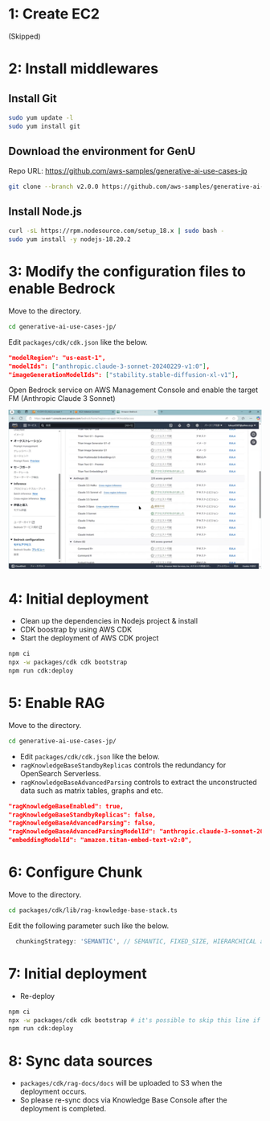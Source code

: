 # 1: Create EC2

(Skipped)

# 2: Install middlewares

## Install Git

```zsh
sudo yum update -l
sudo yum install git
```

## Download the environment for GenU

Repo URL: https://github.com/aws-samples/generative-ai-use-cases-jp

```zsh
git clone --branch v2.0.0 https://github.com/aws-samples/generative-ai-use-cases-jp.git
```

## Install Node.js

```zsh
curl -sL https://rpm.nodesource.com/setup_18.x | sudo bash - 
sudo yum install -y nodejs-18.20.2
```

# 3: Modify the configuration files to enable Bedrock

Move to the directory.

```zsh
cd generative-ai-use-cases-jp/
```

Edit `packages/cdk/cdk.json` like the below.

```json
"modelRegion": "us-east-1",
"modelIds": ["anthropic.claude-3-sonnet-20240229-v1:0"],
"imageGenerationModelIds": ["stability.stable-diffusion-xl-v1"],
```

Open Bedrock service on AWS Management Console and enable the target FM (Anthropic Claude 3 Sonnet)

![Enable Claude 3 Sonnet](./assets/for_markdown/enable_anthropic_claude_3_sonnet.png)

# 4: Initial deployment

- Clean up the dependencies in Nodejs project & install
- CDK boostrap by using AWS CDK
- Start the deployment of AWS CDK project

```zsh
npm ci
npx -w packages/cdk cdk bootstrap
npm run cdk:deploy
```

# 5: Enable RAG

Move to the directory.

```zsh
cd generative-ai-use-cases-jp/
```

- Edit `packages/cdk/cdk.json` like the below.
- `ragKnowledgeBaseStandbyReplicas` controls the redundancy for OpenSearch Serverless.
- `ragKnowledgeBaseAdvancedParsing` controls to extract the unconstructed data such as matrix tables, graphs and etc.

```json
"ragKnowledgeBaseEnabled": true,
"ragKnowledgeBaseStandbyReplicas": false,
"ragKnowledgeBaseAdvancedParsing": false,
"ragKnowledgeBaseAdvancedParsingModelId": "anthropic.claude-3-sonnet-20240229-v1:0",
"embeddingModelId": "amazon.titan-embed-text-v2:0",
```

# 6: Configure Chunk

Move to the directory.

```zsh
cd packages/cdk/lib/rag-knowledge-base-stack.ts
```

Edit the following parameter such like the below.

```ts
  chunkingStrategy: 'SEMANTIC', // SEMANTIC, FIXED_SIZE, HIERARCHICAL are available
```

# 7: Initial deployment

- Re-deploy

```zsh
npm ci
npx -w packages/cdk cdk bootstrap # it's possible to skip this line if you've already run it
npm run cdk:deploy
```

# 8: Sync data sources

- `packages/cdk/rag-docs/docs` will be uploaded to S3 when the deployment occurs.
- So please re-sync docs via Knowledge Base Console after the deployment is completed.

